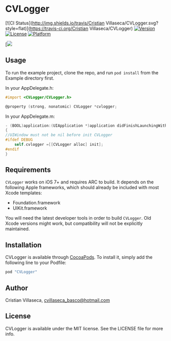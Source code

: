 # CVLogger

[![CI Status](http://img.shields.io/travis/Cristian Villaseca/CVLogger.svg?style=flat)](https://travis-ci.org/Cristian Villaseca/CVLogger)
[![Version](https://img.shields.io/cocoapods/v/CVLogger.svg?style=flat)](http://cocoapods.org/pods/CVLogger)
[![License](https://img.shields.io/cocoapods/l/CVLogger.svg?style=flat)](http://cocoapods.org/pods/CVLogger)
[![Platform](https://img.shields.io/cocoapods/p/CVLogger.svg?style=flat)](http://cocoapods.org/pods/CVLogger)

[![](https://cloud.githubusercontent.com/assets/7700085/13728275/5c5f224e-e912-11e5-9d37-b02210ef8a26.gif)

## Usage

To run the example project, clone the repo, and run `pod install` from the Example directory first.

In your AppDelegate.h:
```objective-c
#import <CVLogger/CVLogger.h>

@property (strong, nonatomic) CVLogger *cvlogger;
```

In your AppDelegate.m:
```objective-c
- (BOOL)application:(UIApplication *)application didFinishLaunchingWithOptions:(NSDictionary *)launchOptions
{
//UIWindow must not be nil before init CVLogger
#ifdef DEBUG
    self.cvlogger =[[CVLogger alloc] init];
#endif
}
```

## Requirements

`CVLogger` works on iOS 7+ and requires ARC to build. It depends on the following Apple frameworks, which should already be included with most Xcode templates:

* Foundation.framework
* UIKit.framework

You will need the latest developer tools in order to build `CVLogger`. Old Xcode versions might work, but compatibility will not be explicitly maintained.

## Installation

CVLogger is available through [CocoaPods](http://cocoapods.org). To install
it, simply add the following line to your Podfile:

```ruby
pod "CVLogger"
```

## Author

Cristian Villaseca, cvillaseca_basco@hotmail.com

## License

CVLogger is available under the MIT license. See the LICENSE file for more info.
